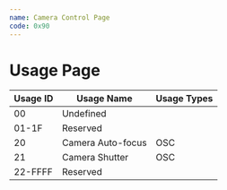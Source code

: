 ```yaml
---
name: Camera Control Page
code: 0x90
---
```

# Usage Page

| Usage ID | Usage Name        | Usage Types |
|----------|-------------------|-------------|
| 00       | Undefined         |             |
| 01-1F    | Reserved          |             |
| 20       | Camera Auto-focus | OSC         |
| 21       | Camera Shutter    | OSC         |
| 22-FFFF  | Reserved          |             |
